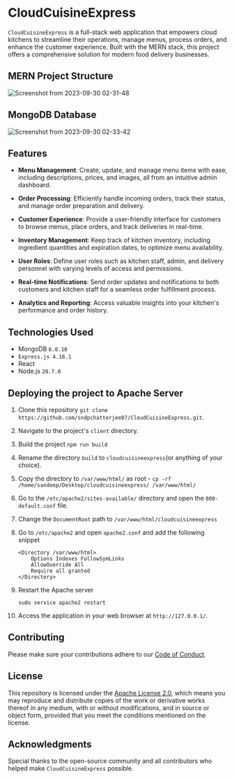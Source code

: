 # CloudCuisineExpress

`CloudCuisineExpress` is a full-stack web application that empowers cloud kitchens to streamline their operations, manage menus, process orders, and enhance the customer experience. Built with the MERN stack, this project offers a comprehensive solution for modern food delivery businesses.

## MERN Project Structure

  ![Screenshot from 2023-09-30 02-31-48](https://github.com/sndpchatterjee07/CloudCuisineExpress/assets/3818950/7dfd75f6-2ada-4af6-8fb2-78a9384c86a1)

## MongoDB Database

  ![Screenshot from 2023-09-30 02-33-42](https://github.com/sndpchatterjee07/CloudCuisineExpress/assets/3818950/e3dbdba2-5030-4812-a20b-98559eb3ee78)




## Features

- **Menu Management**: Create, update, and manage menu items with ease, including descriptions, prices, and images, all from an intuitive admin dashboard.

- **Order Processing**: Efficiently handle incoming orders, track their status, and manage order preparation and delivery.

- **Customer Experience**: Provide a user-friendly interface for customers to browse menus, place orders, and track deliveries in real-time.

- **Inventory Management**: Keep track of kitchen inventory, including ingredient quantities and expiration dates, to optimize menu availability.

- **User Roles**: Define user roles such as kitchen staff, admin, and delivery personnel with varying levels of access and permissions.

- **Real-time Notifications**: Send order updates and notifications to both customers and kitchen staff for a seamless order fulfillment process.

- **Analytics and Reporting**: Access valuable insights into your kitchen's performance and order history.

## Technologies Used

- MongoDB `6.0.10`
- `Express.js 4.16.1`
- React
- Node.js `20.7.0`


## Deploying the project to Apache Server

1. Clone this repository `git clone https://github.com/sndpchatterjee07/CloudCuisineExpress.git`.
2. Navigate to the project's `client` directory.
3. Build the project `npm run build`
4. Rename the directory `build` to `cloudcuisineexpress`(or anything of your choice).
5. Copy the directory to `/var/www/html/` as root - `cp -rf /home/sandeep/Desktop/cloudcuisineexpress/ /var/www/html/`
6. Go to the `/etc/apache2/sites-available/` directory and open the `000-default.conf` file.
7. Change the `DocumentRoot` path to `/var/www/html/cloudcuisineexpress`
8. Go to `/etc/apache2` and open `apache2.conf` and add the following snippet

   ```
   <Directory /var/www/html>
       Options Indexes FollowSymLinks
       AllowOverride All
       Require all granted
   </Directory>
   ```

9. Restart the Apache server

   `sudo service apache2 restart`

10. Access the application in your web browser at `http://127.0.0.1/`.  



## Contributing

Please make sure your contributions adhere to our [Code of Conduct](CODE_OF_CONDUCT.md).

## License

This repository is licensed under the [Apache License 2.0](LICENSE.md), which means you may reproduce and distribute copies of the work or derivative works thereof in any medium, with or without modifications, and in source or object form, provided that you meet the conditions mentioned on the license.

## Acknowledgments

Special thanks to the open-source community and all contributors who helped make `CloudCuisineExpress` possible.
